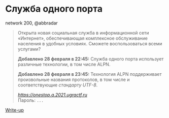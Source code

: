 # Служба одного порта

network 200, @abbradar

> Открыта новая социальная служба в информационной сети «Интернет», обеспечивающая комплексное обслуживание населения в удобных условиях. Сможете воспользоваться всеми услугами?
>
> **Добавлено 28 февраля в 22:45:** Служба одного порта использует различные технологии, в том числе ALPN.
>
> **Добавлено 28 февраля в 23:45:** Технология ALPN поддерживает произвольные названия протоколов, в том числе и соответствующие _стандарту UTF-8_.
>
> _https://onestop.q.2021.ugractf.ru_  
> Пароль: `...`

[Write-up](WRITEUP.md)
